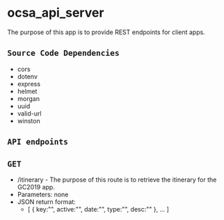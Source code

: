 # ocsa_api_server
The purpose of this app is to provide REST endpoints for client apps.

## `Source Code Dependencies`
*    cors
*    dotenv
*    express
*    helmet
*    morgan
*    uuid
*    valid-url
*    winston

## `API endpoints`
## `GET`
* /itinerary - The purpose of this route is to retrieve the itinerary for the GC2019 app.
* Parameters: none
* JSON return format:
    * [
        {
            key:"",
            active:"",
            date:"",
            type:"",
            desc:""
        }, ...
    ]

